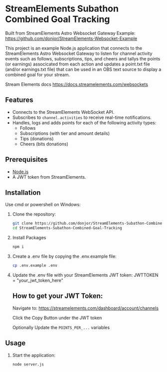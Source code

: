 # StreamElements Subathon Combined Goal Tracking

Built from StreamElements Astro Websocket Gateway Example:
https://github.com/donjor/StreamElements-Websocket-Example

This project is an example Node.js application that connects to the StreamElements Astro Websocket Gateway to listen for channel activity events such as follows, subscriptions, tips, and cheers and tallys the points (or earnings) associcated from each action and updates a point.txt file (and/or earnings.txt file) that can be used in an OBS text source to display a combined goal for your stream.

Stream Elements docs
https://docs.streamelements.com/websockets

## Features

- Connects to the StreamElements WebSocket API.
- Subscribes to `channel.activities` to receive real-time notifications.
- Handles, logs and adds points for each of the following activity types:
  - Follows
  - Subscriptions (with tier and amount details)
  - Tips (donations)
  - Cheers (bits donations)

## Prerequisites

- [Node.js](https://nodejs.org/)
- A JWT token from StreamElements.

## Installation

Use cmd or powershell on Windows:

1. Clone the repository:

   ```bash
   git clone https://github.com/donjor/StreamElements-Subathon-Combined-Goal-Tracking.git
   cd StreamElements-Subathon-Combined-Goal-Tracking
   ```

2. Install Packages

   ```bash
   npm i
   ```

3. Create a .env file by copying the .env.example file:

   ```bash
   cp .env.example .env
   ```

4. Update the .env file with your StreamElements JWT token:
   JWTTOKEN = "your_jwt_token_here"

   ## How to get your JWT Token:

   Navigate to: https://streamelements.com/dashboard/account/channels

   Click the Copy Button under the JWT token

   Optionally Update the `POINTS_PER_...` variables

## Usage

1. Start the application:
   ```bash
   node server.js
   ```
